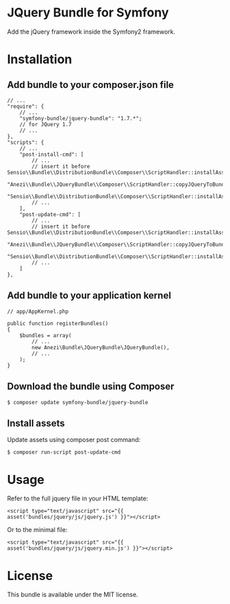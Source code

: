 JQuery Bundle for Symfony
=========================

Add the jQuery framework inside the Symfony2 framework.

Installation
============

Add bundle to your composer.json file
-------------------------------------

    // ...
    "require": {
        // ...
        "symfony-bundle/jquery-bundle": "1.7.*";
        // for JQuery 1.7
        // ...
    },
    "scripts": {
        // ...
        "post-install-cmd": [
            // ...
            // insert it before Sensio\\Bundle\\DistributionBundle\\Composer\\ScriptHandler::installAssets
            "Anezi\\Bundle\\JQueryBundle\\Composer\\ScriptHandler::copyJQueryToBundle",
            "Sensio\\Bundle\\DistributionBundle\\Composer\\ScriptHandler::installAssets",
            // ...
        ],
        "post-update-cmd": [
            // ...
            // insert it before Sensio\\Bundle\\DistributionBundle\\Composer\\ScriptHandler::installAssets
            "Anezi\\Bundle\\JQueryBundle\\Composer\\ScriptHandler::copyJQueryToBundle",
            "Sensio\\Bundle\\DistributionBundle\\Composer\\ScriptHandler::installAssets",
            // ...
        ]
    },

Add bundle to your application kernel
-------------------------------------

    // app/AppKernel.php
    
    public function registerBundles()
    {
        $bundles = array(
            // ...
            new Anezi\Bundle\JQueryBundle\JQueryBundle(),
            // ...
        );
    }

Download the bundle using Composer
---------------------------------

    $ composer update symfony-bundle/jquery-bundle
    
Install assets
--------------

Update assets using composer post command:

    $ composer run-script post-update-cmd

Usage
=====

Refer to the full jquery file in your HTML template:

    <script type="text/javascript" src="{{ asset('bundles/jquery/js/jquery.js') }}"></script>
    
Or to the minimal file:

    <script type="text/javascript" src="{{ asset('bundles/jquery/js/jquery.min.js') }}"></script>

License
=======

This bundle is available under the MIT license.
